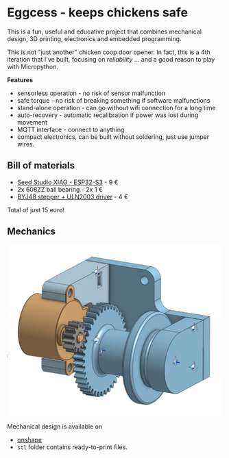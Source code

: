 # Eggcess - keeps chickens safe

This is a fun, useful and educative project that combines mechanical design,
3D printing, electronics and embedded programming.

This is not "just another" chicken coop door opener. In fact, this is a 4th iteration
that I've built, focusing on *reliability* ... and a good reason to play with Micropython.

**Features**

* sensorless operation - no risk of sensor malfunction
* safe torque - no risk of breaking something if software malfunctions
* stand-alone operation - can go without wifi connection for a long time
* auto-recovery - automatic recalibration if power was lost during movement
* MQTT interface - connect to anything
* compact electronics, can be built without soldering, just use jumper wires.

## Bill of materials

* [Seed Studio XIAO - ESP32-S3](https://www.tinytronics.nl/shop/nl/development-boards/microcontroller-boards/met-wi-fi/seeed-studio-xiao-esp32-s3) - 9 €
* 2x 608ZZ ball bearing - 2x 1 €
* [BYJ48 stepper + ULN2003 driver](https://www.tinytronics.nl/shop/nl/mechanica-en-actuatoren/motoren/stappenmotoren/stappen-motor-met-uln2003-motoraansturing) - 4 €

Total of just 15 euro!



## Mechanics

![](img/eggcess_mechanics.png)

Mechanical design is available on

* [onshape](https://cad.onshape.com/documents/9d1e9d13503836a93d923c99/w/cf41e9abcfc58e38551d4ef1/e/91ab2b97868868ebff4768e5?renderMode=0&uiState=6590590c9a15484af8e68a46)
* `stl` folder contains ready-to-print files.
